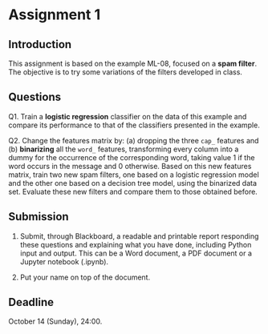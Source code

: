# Assignment 1

## Introduction

This assignment is based on the example ML-08, focused on a **spam filter**. The objective is to try some variations of the filters developed in class.

## Questions

Q1. Train a **logistic regression** classifier on the data of this example and compare its performance to that of the classifiers presented in the example.

Q2. Change the features matrix by: (a) dropping the three `cap_` features and (b) **binarizing** all the `word_` features, transforming every column into a dummy for the occurrence of the corresponding word, taking value 1 if the word occurs in the message and 0 otherwise. Based on this new features matrix, train two new spam filters, one based on a logistic regression model and the other one based on a decision tree model, using the binarized data set. Evaluate these new filters and compare them to those obtained before.

## Submission

1. Submit, through Blackboard, a readable and printable report responding these questions and explaining what you have done, including Python input and output. This can be a Word document, a PDF document or a Jupyter notebook (.ipynb).

2. Put your name on top of the document.

## Deadline

October 14 (Sunday), 24:00.
